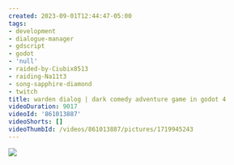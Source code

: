 ```yaml
---
created: 2023-09-01T12:44:47-05:00
tags:
- development
- dialogue-manager
- gdscript
- godot
- 'null'
- raided-by-Ciubix8513
- raiding-Na11t3
- song-sapphire-diamond
- twitch
title: warden dialog | dark comedy adventure game in godot 4
videoDuration: 9017
videoId: '861013887'
videoShorts: []
videoThumbId: /videos/861013887/pictures/1719945243
---
```


![](20230901174447.jpg)
